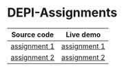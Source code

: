 # DEPI-Assignments

| Source code                                                                                   | Live demo                                                                                  |
| --------------------------------------------------------------------------------------------- | ------------------------------------------------------------------------------------------ |
| [assignment 1](https://github.com/abdelrahmanlatif04/DEPI-Assignments/tree/main/Assignment-1) | [assignment 1](https://abdelrahmanlatif04.github.io/DEPI-Assignments/Assignment-1/index.html) |
| [assignment 2](https://github.com/abdelrahmanlatif04/DEPI-Assignments/tree/main/Assignment-2) | [assignment 2](https://abdelrahmanlatif04.github.io/DEPI-Assignments/Assignment-2/index.html) |
